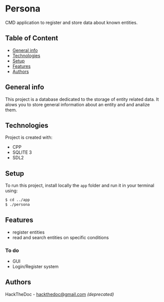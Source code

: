 # Persona

CMD application to register and store data about known entities.

## Table of Content

- [General info](#general-info)
- [Technologies](#technologies)
- [Setup](#setup)
- [Features](#features)
- [Authors](#authors)

## General info

This project is a database dedicated to the storage of entity related data.
It alows you to store general information about an entity and and analize them.

## Technologies

Project is created with:

- CPP
- SQLITE 3
- SDL2

## Setup

To run this project, install locally the `app` folder and run it in your terminal using:

```bash
$ cd ../app
$ ./persona
```

## Features

- register entities
- read and search entities on specific conditions

### To do

- GUI
- Login/Register system

## Authors

HackTheDoc - <hackthedoc@gmail.com> *(deprecated)*
